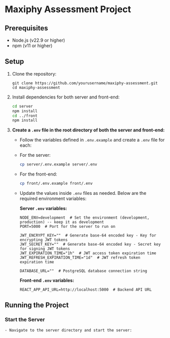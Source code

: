 # Maxiphy Assessment Project

## Prerequisites

- Node.js (v22.9 or higher)
- npm (v11 or higher)

## Setup

1. Clone the repository:
    ```
    git clone https://github.com/yourusername/maxiphy-assessment.git
    cd maxiphy-assessment
    ```

2. Install dependencies for both server and front-end:
    ```sh
    cd server
    npm install
    cd ../front
    npm install
    ```

3. **Create a `.env` file in the root directory of both the server and front-end:**

   - Follow the variables defined in `.env.example` and create a `.env` file for each:
   
   - For the server:
     ```sh
     cp server/.env.example server/.env
     ```

   - For the front-end:
     ```sh
     cp front/.env.example front/.env
     ```

   - Update the values inside `.env` files as needed. Below are the required environment variables:

     **Server `.env` variables:**
     ```plaintext
     NODE_ENV=development  # Set the environment (development, production) -- keep it as development
     PORT=5000  # Port for the server to run on

     JWT_ENCRYPT_KEY=""  # Generate base-64 encoded key - Key for encrypting JWT tokens
     JWT_SECRET_KEY=""  # Generate base-64 encoded key - Secret key for signing JWT tokens
     JWT_EXPIRATION_TIME="1h"  # JWT access token expiration time
     JWT_REFRESH_EXPIRATION_TIME="1d"  # JWT refresh token expiration time

     DATABASE_URL=""  # PostgreSQL database connection string
     ```

     **Front-end `.env` variables:**
     ```plaintext
     REACT_APP_API_URL=http://localhost:5000  # Backend API URL
     ```


## Running the Project

### Start the Server

    - Navigate to the server directory and start the server:
